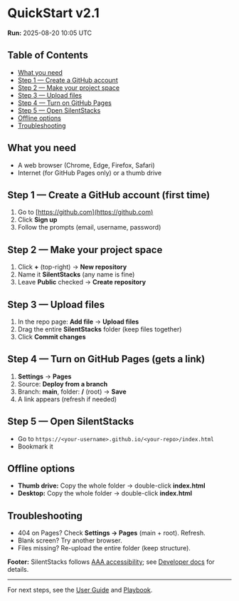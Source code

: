 # QuickStart v2.1
**Run:** 2025-08-20 10:05 UTC

## Table of Contents
- [What you need](#what-you-need)
- [Step 1 — Create a GitHub account](#step-1--create-a-github-account-first-time)
- [Step 2 — Make your project space](#step-2--make-your-project-space)
- [Step 3 — Upload files](#step-3--upload-files)
- [Step 4 — Turn on GitHub Pages](#step-4--turn-on-github-pages-gets-a-link)
- [Step 5 — Open SilentStacks](#step-5--open-silentstacks)
- [Offline options](#offline-options)
- [Troubleshooting](#troubleshooting)

## What you need
- A web browser (Chrome, Edge, Firefox, Safari)
- Internet (for GitHub Pages only) or a thumb drive

## Step 1 — Create a GitHub account (first time)
1. Go to [https://github.com](https://github.com)
2. Click **Sign up**
3. Follow the prompts (email, username, password)

## Step 2 — Make your project space
1. Click **+** (top-right) → **New repository**
2. Name it **SilentStacks** (any name is fine)
3. Leave **Public** checked → **Create repository**

## Step 3 — Upload files
1. In the repo page: **Add file** → **Upload files**
2. Drag the entire **SilentStacks** folder (keep files together)
3. Click **Commit changes**

## Step 4 — Turn on GitHub Pages (gets a link)
1. **Settings** → **Pages**
2. Source: **Deploy from a branch**
3. Branch: **main**, folder: **/** (root) → **Save**
4. A link appears (refresh if needed)

## Step 5 — Open SilentStacks
- Go to `https://<your-username>.github.io/<your-repo>/index.html`
- Bookmark it

## Offline options
- **Thumb drive:** Copy the whole folder → double-click **index.html**
- **Desktop:** Copy the whole folder → double-click **index.html**

## Troubleshooting
- 404 on Pages? Check **Settings → Pages** (main + root). Refresh.
- Blank screen? Try another browser.
- Files missing? Re-upload the entire folder (keep structure).

**Footer:** SilentStacks follows [AAA accessibility](https://www.w3.org/TR/WCAG22/); see [Developer docs](./DEVELOPER_GUIDE_v2.1.md) for details.

---

For next steps, see the [User Guide](./COMPREHENSIVE_USER_GUIDE_v2.1.md) and [Playbook](./Playbook_v2.1.md).
